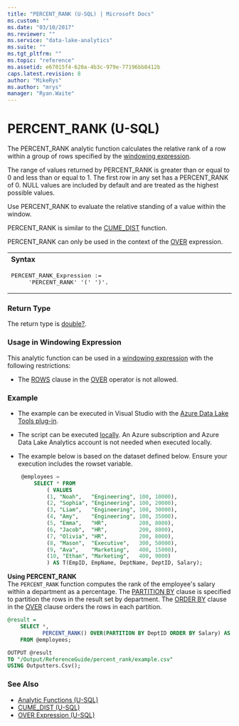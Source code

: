 ```yaml
---
title: "PERCENT_RANK (U-SQL) | Microsoft Docs"
ms.custom: ""
ms.date: "03/10/2017"
ms.reviewer: ""
ms.service: "data-lake-analytics"
ms.suite: ""
ms.tgt_pltfrm: ""
ms.topic: "reference"
ms.assetid: e67015f4-620a-4b3c-979e-77196bb8412b
caps.latest.revision: 8
author: "MikeRys"
ms.author: "mrys"
manager: "Ryan.Waite"
---
```

# PERCENT_RANK (U-SQL)
The PERCENT_RANK analytic function calculates the relative rank of a row within a group of rows specified by the [windowing expression](over-expression-u-sql.md).  

The range of values returned by PERCENT_RANK is greater than or equal to 0 and less than or equal to 1. The first row in any set has a PERCENT_RANK of 0. NULL values are included by default and are treated as the highest possible values. 

Use PERCENT_RANK to evaluate the relative standing of a value within the window.  

PERCENT_RANK is similar to the [CUME_DIST](cume-dist-u-sql.md) function. 

PERCENT_RANK can only be used in the context of the [OVER](over-expression-u-sql.md) expression. 

<table><th align="left">Syntax</th><tr><td><pre>
PERCENT_RANK_Expression :=                                                                               
     'PERCENT_RANK' '(' ')'.
</pre></td></tr></table>

### Return Type 
The return type is [double?](numeric-types-and-literals.md). 

### Usage in Windowing Expression  
This analytic function can be used in a [windowing expression](over-expression-u-sql.md) with the following restrictions: 
* The [ROWS](over-expression-u-sql.md#row_cla) clause in the [OVER](over-expression-u-sql.md) operator is not allowed. 

### Example
- The example can be executed in Visual Studio with the [Azure Data Lake Tools plug-in](https://www.microsoft.com/download/details.aspx?id=49504).  
- The script can be executed [locally](https://docs.microsoft.com/azure/data-lake-analytics/data-lake-analytics-data-lake-tools-get-started#run-u-sql-locally).  An Azure subscription and Azure Data Lake Analytics account is not needed when executed locally.
- The example below is based on the dataset defined below.  Ensure your execution includes the rowset variable.  

   ```sql
    @employees = 
        SELECT * FROM 
            ( VALUES
            (1, "Noah",   "Engineering", 100, 10000),
            (2, "Sophia", "Engineering", 100, 20000),
            (3, "Liam",   "Engineering", 100, 30000),
            (4, "Amy",    "Engineering", 100, 35000),
            (5, "Emma",   "HR",          200, 8000),
            (6, "Jacob",  "HR",          200, 8000),
            (7, "Olivia", "HR",          200, 8000),
            (8, "Mason",  "Executive",   300, 50000),
            (9, "Ava",    "Marketing",   400, 15000),
            (10, "Ethan", "Marketing",   400, 9000) 
            ) AS T(EmpID, EmpName, DeptName, DeptID, Salary);
   ```

**Using PERCENT_RANK**   
The `PERCENT_RANK` function computes the rank of the employee's salary within a department as a percentage.  The [PARTITION BY](over-expression-u-sql.md#OPBC) clause is specified to partition the rows in the result set by department.  The [ORDER BY](over-expression-u-sql.md#OBC) clause in the [OVER](over-expression-u-sql.md) clause orders the rows in each partition. 
```sql
@result =
    SELECT *,
           PERCENT_RANK() OVER(PARTITION BY DeptID ORDER BY Salary) AS PercentRank
    FROM @employees;

OUTPUT @result
TO "/Output/ReferenceGuide/percent_rank/example.csv"
USING Outputters.Csv();
```

### See Also 
* [Analytic Functions (U-SQL)](analytic-functions-u-sql.md)   
* [CUME_DIST (U-SQL)](cume-dist-u-sql.md)  
* [OVER Expression (U-SQL)](over-expression-u-sql.md) 



